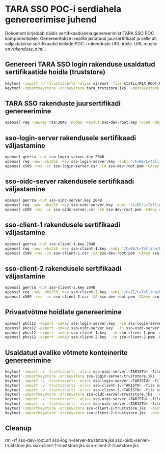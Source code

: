 # TARA SSO POC-i serdiahela genereerimise juhend

Dokument kirjeldab näidis sertifikaadiahela genereerimist TARA SSO POC komponentidele. Genereeritakse iseallkirjastataud juursertifikaat ja selle alt väljastatakse sertifikaadid kõikide POC-i rakenduste URL-idele. URL muster on *rakenduse_nimi*.<TARISTU>.

## Genereeri TARA SSO login rakenduse usaldatud sertifikaatide hoidla (truststore)
```bash
keytool -import -v -trustcacerts -alias ci-root -file static/RIA ROOT CA 2018 G1.pem -keystore tara_truststore.jks
keytool -importkeystore -srckeystore tara_trststore.jks  -destkeystore tara_truststore.p12 -srcstoretype JKS -deststoretype PKCS12 -deststorepass changeme
```

## TARA SSO rakenduste juursertifikadi genereerimine

```bash
openssl req -newkey rsa:2048 -nodes -keyout sso-dev-root.key -x509 -days 364 -out sso-dev-root.pem -subj "/C=EE/L=Tallinn/O=sso-dev/CN=sso-dev-root"
```

## sso-login-server rakendusele sertifikaadi väljastamine

```bash
openssl genrsa -out sso-login-server.key 2048
openssl req -new -sha256 -key sso-login-server.key -subj "/C=EE/L=Tallinn/O=sso-dev/CN=sso-login-server.<TARISTU>" -out sso-login-server.csr -config <(cat openssl.cnf <(printf "\n[alt_names]\nDNS.1=sso-login-server.<TARISTU>\nDNS.2=sso-login-server"))
openssl x509 -req -in sso-login-server.csr -CA sso-dev-root.pem -CAkey sso-dev-root.key -CAcreateserial -out sso-login-server.pem -days 363 -sha256 -extensions req_ext -extfile <(cat openssl.cnf <(printf "\n[alt_names]\nDNS.1=sso-login-server.<TARISTU>\nDNS.2=sso-login-server"))
```

## sso-oidc-server rakendusele sertifikaadi väljastamine

```bash
openssl genrsa -out sso-oidc-server.key 2048
openssl req -new -sha256 -key sso-oidc-server.key -subj "/C=EE/L=Tallinn/O=sso-dev/CN=sso-oidc-server.<TARISTU>" -out sso-oidc-server.csr -config <(cat openssl.cnf <(printf "\n[alt_names]\nDNS.1=sso-login-oidc.<TARISTU>\nDNS.2=sso-oidc-server"))
openssl x509 -req -in sso-oidc-server.csr -CA sso-dev-root.pem -CAkey sso-dev-root.key -CAcreateserial -out sso-oidc-server.pem -days 363 -sha256 -extensions req_ext -extfile <(cat openssl.cnf <(printf "\n[alt_names]\nDNS.1=sso-oidc-server.<TARISTU>\nDNS.2=sso-oidc-server"))
```

## sso-client-1 rakendusele sertifikaadi väljastamine

```bash
openssl genrsa -out sso-client-1.key 2048
openssl req -new -sha256 -key sso-client-1.key -subj "/C=EE/L=Tallinn/O=sso-dev/CN=sso-client-1.<TARISTU>" -out sso-client-1.csr -config <(cat openssl.cnf <(printf "\n[alt_names]\nDNS.1=sso-client-1.<TARISTU>\nDNS.2=sso-client-1"))
openssl x509 -req -in sso-client-1.csr -CA sso-dev-root.pem -CAkey sso-dev-root.key -CAcreateserial -out sso-client-1.pem -days 363 -sha256 -extensions req_ext -extfile <(cat openssl.cnf <(printf "\n[alt_names]\nDNS.1=sso-client-1.<TARISTU>\nDNS.2=sso-client-1"))
```

## sso-client-2 rakendusele sertifikaadi väljastamine

```bash
openssl genrsa -out sso-client-2.key 2048
openssl req -new -sha256 -key sso-client-2.key -subj "/C=EE/L=Tallinn/O=sso-dev/CN=sso-client-2.<TARISTU>" -out sso-client-2.csr -config <(cat openssl.cnf <(printf "\n[alt_names]\nDNS.1=sso-client-2.<TARISTU>\nDNS.2=sso-client-2"))
openssl x509 -req -in sso-client-2.csr -CA sso-dev-root.pem -CAkey sso-dev-root.key -CAcreateserial -out sso-client-2.pem -days 363 -sha256 -extensions req_ext -extfile <(cat openssl.cnf <(printf "\n[alt_names]\nDNS.1=sso-client-2.<TARISTU>\nDNS.2=sso-client-2"))
```

## Privaatvõtme hoidlate genereerimine

```bash
openssl pkcs12 -export -inkey sso-login-server.key  -in sso-login-server.pem -name sso-login-server -out sso-login-server-keystore.p12 -passout pass:changeme
openssl pkcs12 -export -inkey sso-oidc-server.key  -in sso-oidc-server.pem -name sso-oidc-server -out sso-oidc-server-keystore.p12 -passout pass:changeme
openssl pkcs12 -export -inkey sso-client-1.key  -in sso-client-1.pem -name sso-client-1 -out sso-client-1-keystore.p12 -passout pass:changeme
openssl pkcs12 -export -inkey sso-client-2.key  -in sso-client-2.pem -name sso-client-2 -out sso-client-2-keystore.p12 -passout pass:changeme
```

## Usaldatud avalike võtmete konteinerite genereerimine

```bash
keytool -import -v -trustcacerts -alias sso-oidc-server.<TARISTU> -file sso-oidc-server.pem -keystore sso-login-server-truststore.jks -storepass changeme
keytool -importkeystore -srckeystore sso-login-server-truststore.jks  -destkeystore sso-login-server-truststore.p12 -srcstoretype JKS -deststoretype PKCS12 -deststorepass changeme -srcstorepass changeme
keytool -import -v -trustcacerts -alias sso-login-server.<TARISTU> -file sso-login-server.pem -keystore sso-oidc-server-truststore.jks -storepass changeme
keytool -import -v -trustcacerts -alias sso-client-1.<TARISTU> -file sso-client-1.pem -keystore sso-oidc-server-truststore.jks -storepass changeme
keytool -import -v -trustcacerts -alias sso-client-2.<TARISTU> -file sso-client-2.pem -keystore sso-oidc-server-truststore.jks -storepass changeme
keytool -importkeystore -srckeystore sso-oidc-server-truststore.jks  -destkeystore sso-oidc-server-truststore.p12 -srcstoretype JKS -deststoretype PKCS12 -deststorepass changeme -srcstorepass changeme
keytool -import -v -trustcacerts -alias sso-oidc-server.<TARISTU> -file sso-oidc-server.pem -keystore sso-client-1-truststore.jks -storepass changeme
keytool -import -v -trustcacerts -alias sso-oidc-server.<TARISTU> -file sso-oidc-server.pem -keystore sso-client-2-truststore.jks -storepass changeme
keytool -importkeystore -srckeystore sso-client-1-truststore.jks  -destkeystore sso-client-1-truststore.p12 -srcstoretype JKS -deststoretype PKCS12 -deststorepass changeme -srcstorepass changeme
keytool -importkeystore -srckeystore sso-client-2-truststore.jks  -destkeystore sso-client-2-truststore.p12 -srcstoretype JKS -deststoretype PKCS12 -deststorepass changeme -srcstorepass changeme
```

## Cleanup
rm -rf sso-dev-root.srl sso-login-server-truststore.jks sso-oidc-server-truststore.jks sso-client-1-truststore.jks sso-client-2-truststore.jks